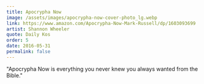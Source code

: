 ```yaml
---
title: Apocrypha Now
image: /assets/images/apocrypha-now-cover-photo_lg.webp
link: https://www.amazon.com/Apocrypha-Now-Mark-Russell/dp/1603093699
artist: Shannon Wheeler
quote: Daily Kos
order: 5
date: 2016-05-31
permalink: false
---
```

"Apocrypha Now is everything you never knew you always wanted from the Bible."
